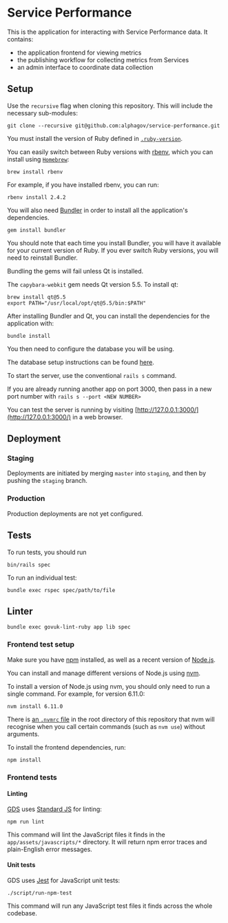 # Service Performance

This is the application for interacting with Service Performance data. It contains:

- the application frontend for viewing metrics
- the publishing workflow for collecting metrics from Services
- an admin interface to coordinate data collection

## Setup

Use the `recursive` flag when cloning this repository. This will include the necessary sub-modules:

```
git clone --recursive git@github.com:alphagov/service-performance.git
```

You must install the version of Ruby defined in [`.ruby-version`](https://github.com/alphagov/service-performance/blob/master/.ruby-version).

You can easily switch between Ruby versions with [rbenv](http://rbenv.org/), which you can install using [`Homebrew`](https://brew.sh/):

```
brew install rbenv
```

For example, if you have installed rbenv, you can run:

```
rbenv install 2.4.2
```

You will also need [Bundler](http://bundler.io/) in order to install all the application's dependencies.

```
gem install bundler
```

You should note that each time you install Bundler, you will have it available for your current version of Ruby. If you ever switch Ruby versions, you will need to reinstall Bundler.

Bundling the gems will fail unless Qt is installed.

The `capybara-webkit` gem needs Qt version 5.5. To install qt:

```
brew install qt@5.5
export PATH="/usr/local/opt/qt@5.5/bin:$PATH"
```

After installing Bundler and Qt, you can install the dependencies for the application with:

```
bundle install
```

You then need to configure the database you will be using.

The database setup instructions can be found [here](https://docs.google.com/document/d/11eHHI9FzHS9dxWc7LToxYUUvB4QYO5ASRVebaBkDd6U/edit?usp=sharing).


To start the server, use the conventional `rails s` command.

If you are already running another app on port 3000, then pass in a new port number with `rails s --port <NEW NUMBER>`

You can test the server is running by visiting [http://127.0.0.1:3000/](http://127.0.0.1:3000/) in a web browser.


## Deployment

### Staging

Deployments are initiated by merging `master` into `staging`, and then by pushing the `staging` branch.

### Production

Production deployments are not yet configured.

## Tests

To run tests, you should run

```
bin/rails spec
```

To run an individual test:

```
bundle exec rspec spec/path/to/file
```

## Linter

```
bundle exec govuk-lint-ruby app lib spec
```

### Frontend test setup

Make sure you have [npm](https://www.npmjs.com/get-npm) installed, as well as a recent version of [Node.js](https://nodejs.org/en/).

You can install and manage different versions of Node.js using [nvm](https://github.com/creationix/nvm#installation).

To install a version of Node.js using nvm, you should only need to run a single command. For example, for version 6.11.0:

```
nvm install 6.11.0
```

There is [an `.nvmrc` file](https://github.com/creationix/nvm#nvmrc) in the root directory of this repository that nvm will recognise when you call certain commands (such as `nvm use`) without arguments.

To install the frontend dependencies, run:

```
npm install
```

### Frontend tests

#### Linting

[GDS](https://github.com/alphagov/styleguides/blob/master/js.md#linting) uses [Standard JS](https://standardjs.com/) for linting:

```
npm run lint
```

This command will lint the JavaScript files it finds in the `app/assets/javascripts/*` directory. It will return npm error traces and plain-English error messages.

#### Unit tests

GDS uses [Jest](https://facebook.github.io/jest/) for JavaScript unit tests:

```
./script/run-npm-test
```

This command will run any JavaScript test files it finds across the whole codebase.
